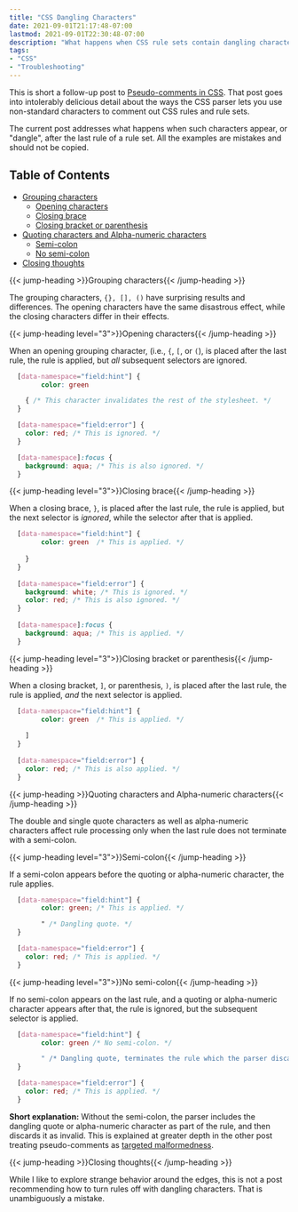 ```yaml
---
title: "CSS Dangling Characters"
date: 2021-09-01T21:17:48-07:00
lastmod: 2021-09-01T22:30:48-07:00
description: "What happens when CSS rule sets contain dangling characters after the last rule."
tags:
- "CSS"
- "Troubleshooting"
---
```


This is short a follow-up post to [Pseudo-comments in CSS](/posts/2021/08/25/pseudo-comments-in-css/). That post goes into intolerably delicious detail about the ways the CSS parser lets you use non-standard characters to comment out CSS rules and rule sets.

The current post addresses what happens when such characters appear, or "dangle", after the last rule of a rule set. All the examples are mistakes and should not be copied.

<!--more-->

## Table of Contents

- [Grouping characters](#grouping-characters)
  - [Opening characters](#opening-characters)
  - [Closing brace](#closing-brace)
  - [Closing bracket or parenthesis](#closing-bracket-or-parenthesis)
- [Quoting characters and Alpha-numeric characters](#quoting-characters-and-alpha-numeric-characters)
  - [Semi-colon](#semi-colon)
  - [No semi-colon](#no-semi-colon)
- [Closing thoughts](closing-thoughts)

{{< jump-heading >}}Grouping characters{{< /jump-heading >}}

The grouping characters, `{}, [], ()` have surprising results and differences. The opening characters have the same disastrous effect, while the closing characters differ in their effects.

{{< jump-heading level="3">}}Opening characters{{< /jump-heading >}}

When an opening grouping character, (i.e., `{`, `[`, or `(`), is placed after the last rule, the rule is applied, but *all* subsequent selectors are ignored.

```css
  [data-namespace="field:hint"] {		
		color: green

    { /* This character invalidates the rest of the stylesheet. */
  }

  [data-namespace="field:error"] {
    color: red; /* This is ignored. */
  }

  [data-namespace]:focus {
    background: aqua; /* This is also ignored. */
  }
```

{{< jump-heading level="3">}}Closing brace{{< /jump-heading >}}

When a closing brace, `}`, is placed after the last rule, the rule is applied, but the next selector is *ignored*, while the selector after that is applied.

```css
  [data-namespace="field:hint"] {		
		color: green  /* This is applied. */
    
    }
  }
  
  [data-namespace="field:error"] {
    background: white; /* This is ignored. */
    color: red; /* This is also ignored. */
  }
  
  [data-namespace]:focus {
    background: aqua; /* This is applied. */
  }
```

{{< jump-heading level="3">}}Closing bracket or parenthesis{{< /jump-heading >}}

When a closing bracket, `]`, or parenthesis, `)`, is placed after the last rule, the rule is applied, *and* the next selector is applied.

```css
  [data-namespace="field:hint"] {		
		color: green  /* This is applied. */
    
    ]
  }
  
  [data-namespace="field:error"] {
    color: red; /* This is also applied. */
  }
```

{{< jump-heading >}}Quoting characters and Alpha-numeric characters{{< /jump-heading >}}

The double and single quote characters as well as alpha-numeric characters affect rule processing only when the last rule does not terminate with a semi-colon.

{{< jump-heading level="3">}}Semi-colon{{< /jump-heading >}}

If a semi-colon appears before the quoting or alpha-numeric character, the rule applies.

```css
  [data-namespace="field:hint"] {		
		color: green; /* This is applied. */

		" /* Dangling quote. */
  }

  [data-namespace="field:error"] {
    color: red; /* This is applied. */
  }
```

{{< jump-heading level="3">}}No semi-colon{{< /jump-heading >}}

If no semi-colon appears on the last rule, and a quoting  or alpha-numeric character appears after that, the rule is ignored, but the subsequent selector is applied.

```css
  [data-namespace="field:hint"] {		
		color: green /* No semi-colon. */

		" /* Dangling quote, terminates the rule which the parser discards as invalid. */
  }

  [data-namespace="field:error"] {
    color: red; /* This is applied. */
  }
```

**Short explanation:** Without the semi-colon, the parser includes the dangling quote or alpha-numeric character as part of the rule, and then discards it as invalid. This is explained at greater depth in the other post treating pseudo-comments as [targeted malformedness](/posts/2021/08/25/pseudo-comments-in-css/#pseudo-comments-as-targeted-malformedness).

{{< jump-heading >}}Closing thoughts{{< /jump-heading >}}

While I like to explore strange behavior around the edges, this is not a post recommending how to turn rules off with dangling characters. That is unambiguously a mistake.
